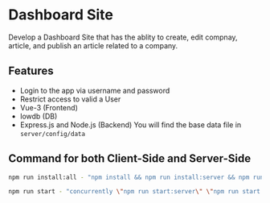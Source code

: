 # Dashboard Site
 Develop a Dashboard Site that has the ablity to create, edit compnay, article, and publish an article related to a company.

## Features
* Login to the app via username and password
* Restrict access to valid a User
* Vue-3 (Frontend)
* lowdb (DB)
* Express.js and Node.js (Backend)
You will find the base data file in `server/config/data`

## Command for both Client-Side and Server-Side
```sh
npm run install:all - "npm install && npm run install:server && npm run install:client",
```
```sh
npm run start - "concurrently \"npm run start:server\" \"npm run start:client\""
```
